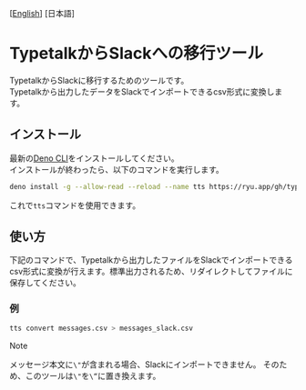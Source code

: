<p>
  [<a href="../README.md">English</a>]
  [日本語]
</p>

# TypetalkからSlackへの移行ツール

TypetalkからSlackに移行するためのツールです。\
Typetalkから出力したデータをSlackでインポートできるcsv形式に変換します。

## インストール

最新の[Deno CLI](https://deno.com/)をインストールしてください。\
インストールが終わったら、以下のコマンドを実行します。

```sh
deno install -g --allow-read --reload --name tts https://ryu.app/gh/typetalk_to_slack/cli.ts
```

これで`tts`コマンドを使用できます。

## 使い方

下記のコマンドで、Typetalkから出力したファイルをSlackでインポートできるcsv形式に変換が行えます。標準出力されるため、リダイレクトしてファイルに保存してください。

### 例

```sh
tts convert messages.csv > messages_slack.csv
```

> [!NOTE] 
> メッセージ本文に`\"`が含まれる場合、Slackにインポートできません。
> そのため、このツールは`\"`を`\“`に置き換えます。
